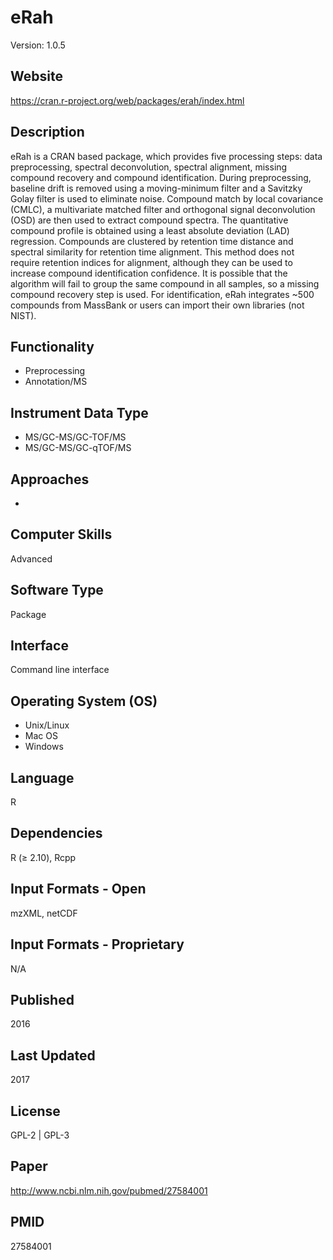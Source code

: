 # eRah
Version: 1.0.5

## Website
https://cran.r-project.org/web/packages/erah/index.html

## Description
eRah is a CRAN based package, which provides five processing steps: data preprocessing, spectral deconvolution, spectral alignment, missing compound recovery and compound identification. During preprocessing, baseline drift is removed using a moving-minimum filter and a Savitzky Golay filter is used to eliminate noise. Compound match by local covariance (CMLC), a multivariate matched filter and orthogonal signal deconvolution (OSD) are then used to extract compound spectra. The quantitative compound profile is obtained using a least absolute deviation (LAD) regression. Compounds are clustered by retention time distance and spectral similarity for retention time alignment. This method does not require retention indices for alignment, although they can be used to increase compound identification confidence. It is possible that the algorithm will fail to group the same compound in all samples, so a missing compound recovery step is used. For identification, eRah integrates ~500 compounds from MassBank or users can import their own libraries (not NIST).

## Functionality
- Preprocessing
- Annotation/MS

## Instrument Data Type
- MS/GC-MS/GC-TOF/MS
- MS/GC-MS/GC-qTOF/MS

## Approaches
-

## Computer Skills
Advanced

## Software Type
Package

## Interface
Command line interface

## Operating System (OS)
- Unix/Linux
- Mac OS
- Windows

## Language
R

## Dependencies
R (≥ 2.10), Rcpp

## Input Formats - Open
mzXML, netCDF

## Input Formats - Proprietary
N/A

## Published
2016

## Last Updated
2017

## License
GPL-2 | GPL-3

## Paper
http://www.ncbi.nlm.nih.gov/pubmed/27584001

## PMID
27584001
